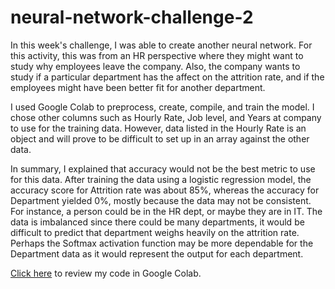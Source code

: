 # neural-network-challenge-2

In this week's challenge, I was able to create another neural network. For this activity, this was from an HR perspective where they might want to study why employees leave the company. Also, the company wants to study if a particular department has the affect on the attrition rate, and if the employees might have been better fit for another department. 

I used Google Colab to preprocess, create, compile, and train the model. I chose other columns such as Hourly Rate, Job level, and Years at company to use for the training data. However, data listed in the Hourly Rate is an object and will prove to be difficult to set up in an array against the other data.

In summary, I explained that accuracy would not be the best metric to use for this data. After training the data using a logistic regression model, the accuracy score for Attrition rate was about 85%, whereas the accuracy for Department yielded 0%, mostly because the data may not be consistent. For instance, a person could be in the HR dept, or maybe they are in IT. The data is imbalanced since there could be many departments, it would be difficult to predict that department weighs heavily on the attrition rate. Perhaps the Softmax activation function may be more dependable for the Department data as it would represent the output for each department.

[Click here](https://colab.research.google.com/drive/1ctMRfiSuBRqEtIHTK92TCFHtRIV3MNRj?usp=sharing) to review my code in Google Colab.
